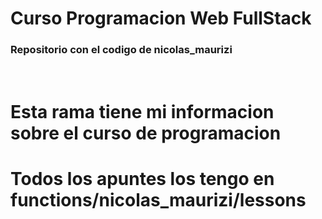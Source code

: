 # Curso Programacion Web FullStack

### Repositorio con el codigo de nicolas_maurizi

<br>

# Esta rama tiene mi informacion sobre el curso de programacion
# Todos los apuntes los tengo en functions/nicolas_maurizi/lessons

